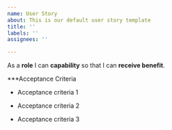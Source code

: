 ```yaml
---
name: User Story
about: This is our default user story template
title: ''
labels: ''
assignees: ''

---
```


As a **role** I can **capability** so that I can **receive benefit**.


***Acceptance Criteria

- Acceptance criteria 1

- Acceptance criteria 2

- Acceptance criteria 3
